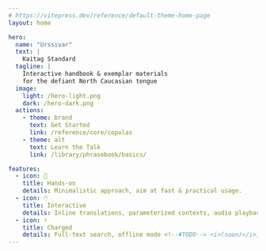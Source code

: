 ```yaml
---
# https://vitepress.dev/reference/default-theme-home-page
layout: home

hero:
  name: "Urssivar"
  text: |
    Kaitag Standard
  tagline: |
    Interactive handbook & exemplar materials
    for the defiant North Caucasian tongue
  image:
    light: /hero-light.png
    dark: /hero-dark.png
  actions:
    - theme: brand
      text: Get Started
      link: /reference/core/copulas
    - theme: alt
      text: Learn the Talk
      link: /library/phrasebook/basics/

features:
  - icon: 🚀
    title: Hands-on
    details: Minimalistic approach, aim at fast & practical usage.
  - icon: 🖱️
    title: Interactive
    details: Inline translations, parameterized contexts, audio playback.
  - icon: ⚡
    title: Charged
    details: Full-text search, offline mode <!--#TODO--> <i>(soon)</i>, shareable URLs, source on GitHub.
---
```


<style>
.VPHero .VPImage {
  animation: floating 5s ease-in-out infinite;
}

@keyframes floating {
  50%  { translate: 0 -10px; }  
}
</style>
